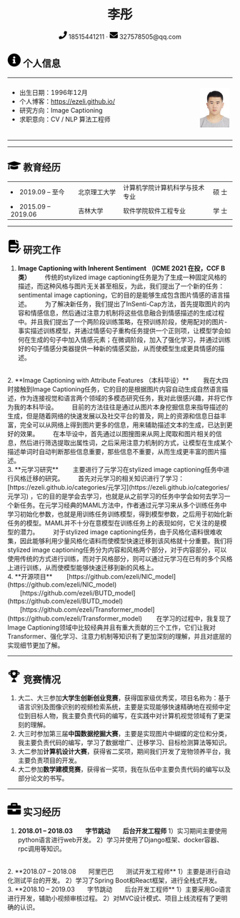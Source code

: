 <center>
    <h1>李彤</h1>
    <div>
        <span>
            <img src="assets/phone-solid.svg" width="18px">
            18515441211
        </span>
        ·
        <span>
            <img src="assets/envelope-solid.svg" width="18px">
            327578505@qq.com
        </span>
    </div>
</center>

## <img src="assets/info.svg" width="30px"> 个人信息

<table>
<tr>
<td width=80% style="border:none" align=left>
<ul style="margin:10px; padding:10px;">
  <li>
   出生日期：1996年12月
  </li>
  <li>
   个人博客：<a href="https://ezeli.github.io/">https://ezeli.github.io/</a>
  </li>
  <li>
   研究方向：Image Captioning
  </li>
  <li>
   求职意向：CV / NLP 算法工程师
  </li>
<ul>
</td>
<td width=15% style="border:none" align=right>
  <img src="assets/photo2.jpg">
</td>
</tr>
</table>

---

## <img src="assets/graduation-cap-solid.svg" width="30px"> 教育经历

<table>
<tr>
  <td width=30% style="border:none">
    <li>2019.09 – 至今</li>
  </td>
  <td width=20% style="border:none">
    北京理工大学
  </td>
  <td width=40% style="border:none">
    计算机学院计算机科学与技术专业
  </td>
  <td width=10% style="border:none">
    硕 士
  </td>
</tr>
<tr>
  <td width=30% style="border:none">
    <li>2015.09 – 2019.06</li>
  </td>
  <td width=20% style="border:none">
    吉林大学
  </td>
  <td width=40% style="border:none">
    软件学院软件工程专业
  </td>
  <td width=10% style="border:none">
    学 士
  </td>
</tr>
</table>

---

## <img src="assets/papers.svg" width="30px"> 研究工作
1. **Image Captioning with Inherent Sentiment （ICME 2021 在投，CCF B类）**
　　传统的stylized image captioning任务是为了生成一种固定风格的描述，而这种风格与图片无关甚至相反，为此，我们提出了一个新的任务：sentimental image captioning，它的目的是能够生成包含图片情感的语言描述。
　　为了解决新任务，我们提出了InSenti-Cap方法，首先提取图片的内容和情感信息，然后通过注意力机制将这些信息融合到情感描述的生成过程中。并且我们提出了一个两阶段训练策略，在预训练阶段，使用配对的图片-事实描述训练模型，并通过情感句子重构任务提供一个正则项，让模型学会如何在生成的句子中加入情感元素；在微调阶段，加入了强化学习，并通过训练好的句子情感分类器提供一种新的情感奖励，从而使模型生成更具情感的描述。
<br>
2. **Image Captioning with Attribute Features （本科毕设）**
　　我在大四时接触到Image Captioning任务，它的目的是根据图片内容自动生成自然语言描述，作为连接视觉和语言两个领域的多模态研究任务，我对此很感兴趣，并将它作为我的本科毕设。
　　目前的方法往往是通过从图片本身挖掘信息来指导描述的生成，但是随着网络的快速发展以及社交平台的普及，网上的资源和信息日益丰富，完全可以从网络上得到图片更多的信息，用来辅助描述文本的生成，已达到更好的效果。
　　在本毕设中，首先通过以图搜图来从网上爬取和图片相关的信息，然后进行筛选提取出属性词，之后采用注意力机制的方式，让模型在生成某个描述单词时自动判断那些信息重要，那些信息不重要，从而生成更丰富的图片描述。
<br>
 3. **元学习研究**
　　主要进行了元学习在stylized image captioning任务中进行风格迁移的研究。
　　首先对元学习的相关知识进行了学习：[https://ezeli.github.io/categories/元学习](https://ezeli.github.io/categories/元学习) ，它的目的是学会去学习，也就是从之前学习的任务中学会如何去学习一个新任务。在元学习经典的MAML方法中，作者通过元学习来从多个训练任务中学习初始化参数，也就是用训练任务训练模型，得到模型参数，之后用于初始化新任务的模型。MAML并不十分在意模型在训练任务上的表现如何，它关注的是模型的潜力。
　　对于stylized image captioning任务，由于风格化语料很难收集，因此能够利用少量风格化语料而使模型快速迁移到该风格就十分重要。我们将stylized image captioning任务分为内容和风格两个部分，对于内容部分，可以使用传统的方式进行训练，而对于风格部分，则可以通过元学习在已有的多个风格上进行训练，从而使模型能够快速迁移到新的风格上。
<br>
 4. **开源项目**
　　[https://github.com/ezeli/NIC_model](https://github.com/ezeli/NIC_model)
　　[https://github.com/ezeli/BUTD_model](https://github.com/ezeli/BUTD_model)
　　[https://github.com/ezeli/Transformer_model](https://github.com/ezeli/Transformer_model)
　　在学习的过程中，我复现了Image Captioning领域中比较经典并且有重大贡献的三个工作，它们让我对Transformer、强化学习、注意力机制等知识有了更加深刻的理解，并且对底层的实现细节更加了解。

---

## <img src="assets/reward.svg" width="30px"> 竞赛情况

 1. 大二、大三参加**大学生创新创业竞赛**，获得国家级优秀奖，项目名称为：基于语言识别及图像识别的视频检索系统，主要是实现能够快速精确地在视频中定位到目标人物，我主要负责代码的编写，在实践中对计算机视觉领域有了更深刻的理解。
 2. 大三时参加第三届**中国数据挖掘大赛**，主要是实现图片中蝴蝶的定位和分类，我主要负责代码的编写，学习了数据增广、迁移学习、目标检测算法等知识。
 3. 大二参加**计算机设计大赛**，获得省二奖项，期间我们开发了宠物领养平台，我主要负责项目的开发。
 4. 大二参加**数学建模竞赛**，获得省一奖项，我在队伍中主要负责代码的编写以及部分论文的书写。

---

## <img src="assets/briefcase-solid.svg" width="30px"> 实习经历

 1. **2018.01 – 2018.03　　字节跳动　　后台开发工程师**
1）实习期间主要使用python语言进行web开发。
2）学习并使用了Django框架、docker容器、rpc调用等知识。
<br>
 2. **2018.07 – 2018.08　　阿里巴巴　　测试开发工程师**
1）主要是进行自动化测试平台的开发。
2）学习了Spring Boot和React框架，进行全栈式开发。
<br>
 3. **2018.10 – 2019.03　　字节跳动　　后台开发工程师**
1）主要采用Go语言进行开发，辅助小视频审核过程。
2）对MVC设计模式、项目上线流程有了更明确的认识。
